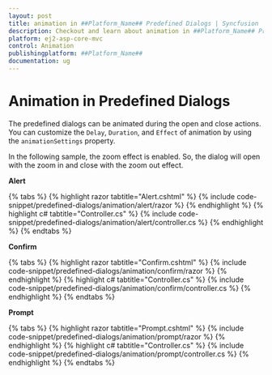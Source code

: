 ```yaml
---
layout: post
title: animation in ##Platform_Name## Predefined Dialogs | Syncfusion
description: Checkout and learn about animation in ##Platform_Name## Predefined Dialogs of Syncfusion Essential JS 2 and more details.
platform: ej2-asp-core-mvc
control: Animation
publishingplatform: ##Platform_Name##
documentation: ug
---
```


# Animation in Predefined Dialogs 

The predefined dialogs can be animated during the open and close actions. You can customize the `Delay`, `Duration`, and `Effect` of animation by using the `animationSettings` property.

In the following sample, the zoom effect is enabled. So, the dialog will open with the zoom in and close with the zoom out effect.

**Alert**

{% tabs %}
{% highlight razor tabtitle="Alert.cshtml" %}
{% include code-snippet/predefined-dialogs/animation/alert/razor %}
{% endhighlight %}
{% highlight c# tabtitle="Controller.cs" %}
{% include code-snippet/predefined-dialogs/animation/alert/controller.cs %}
{% endhighlight %}
{% endtabs %}

**Confirm**

{% tabs %}
{% highlight razor tabtitle="Confirm.cshtml" %}
{% include code-snippet/predefined-dialogs/animation/confirm/razor %}
{% endhighlight %}
{% highlight c# tabtitle="Controller.cs" %}
{% include code-snippet/predefined-dialogs/animation/confirm/controller.cs %}
{% endhighlight %}
{% endtabs %}

**Prompt**

{% tabs %}
{% highlight razor tabtitle="Prompt.cshtml" %}
{% include code-snippet/predefined-dialogs/animation/prompt/razor %}
{% endhighlight %}
{% highlight c# tabtitle="Controller.cs" %}
{% include code-snippet/predefined-dialogs/animation/prompt/controller.cs %}
{% endhighlight %}
{% endtabs %}
